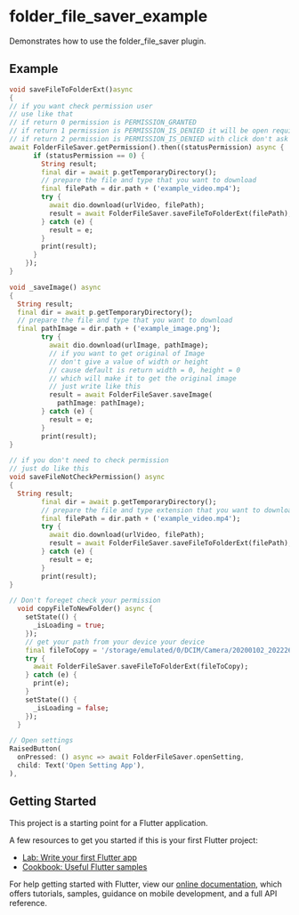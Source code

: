# folder_file_saver_example

Demonstrates how to use the folder_file_saver plugin.

## Example
```dart
void saveFileToFolderExt()async
{
// if you want check permission user
// use like that
// if return 0 permission is PERMISSION_GRANTED
// if return 1 permission is PERMISSION_IS_DENIED it will be open require permission
// if return 2 permission is PERMISSION_IS_DENIED with click don't ask again it will be open setting of app
await FolderFileSaver.getPermission().then((statusPermission) async {
      if (statusPermission == 0) {
        String result;
        final dir = await p.getTemporaryDirectory();
        // prepare the file and type that you want to download
        final filePath = dir.path + ('example_video.mp4');
        try {
          await dio.download(urlVideo, filePath);
          result = await FolderFileSaver.saveFileToFolderExt(filePath);
        } catch (e) {
          result = e;
        }
        print(result);
      }
    });
}

void _saveImage() async 
{
  String result;
  final dir = await p.getTemporaryDirectory();
  // prepare the file and type that you want to download
  final pathImage = dir.path + ('example_image.png');
        try {
          await dio.download(urlImage, pathImage);
          // if you want to get original of Image
          // don't give a value of width or height
          // cause default is return width = 0, height = 0
          // which will make it to get the original image
          // just write like this
          result = await FolderFileSaver.saveImage(
            pathImage: pathImage);
        } catch (e) {
          result = e;
        }
        print(result);
}

// if you don't need to check permission
// just do like this
void saveFileNotCheckPermission() async
{
  String result;
        final dir = await p.getTemporaryDirectory();
        // prepare the file and type extension that you want to download
        final filePath = dir.path + ('example_video.mp4');
        try {
          await dio.download(urlVideo, filePath);
          result = await FolderFileSaver.saveFileToFolderExt(filePath);
        } catch (e) {
          result = e;
        }
        print(result);
}

// Don't foreget check your permission
  void copyFileToNewFolder() async {
    setState(() {
      _isLoading = true;
    });
    // get your path from your device your device
    final fileToCopy = '/storage/emulated/0/DCIM/Camera/20200102_202226.jpg';
    try {
      await FolderFileSaver.saveFileToFolderExt(fileToCopy);
    } catch (e) {
      print(e);
    }
    setState(() {
      _isLoading = false;
    });
  }

// Open settings
RaisedButton(
  onPressed: () async => await FolderFileSaver.openSetting,
  child: Text('Open Setting App'),
),
```

## Getting Started

This project is a starting point for a Flutter application.

A few resources to get you started if this is your first Flutter project:

- [Lab: Write your first Flutter app](https://flutter.dev/docs/get-started/codelab)
- [Cookbook: Useful Flutter samples](https://flutter.dev/docs/cookbook)

For help getting started with Flutter, view our
[online documentation](https://flutter.dev/docs), which offers tutorials,
samples, guidance on mobile development, and a full API reference.

